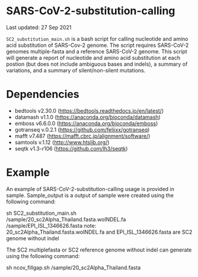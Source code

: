 # SARS-CoV-2-substitution-calling

Last updated: 27 Sep 2021

`SC2_substitution_main.sh` is a bash script for calling nucleotide and amino acid substitution of SARS-Cov-2 genome. The script requires SARS-CoV-2 genomes multiple-fasta and a reference SARS-CoV-2 genome. This script will generate a report of nucleotide and amino acid substitution at each postion (but does not include ambiguous bases and indels), a summary of variations, and a summary of silent/non-silent mutations. 


# Dependencies

- bedtools v2.30.0 (https://bedtools.readthedocs.io/en/latest/)
- datamash v1.1.0 (https://anaconda.org/bioconda/datamash)
- emboss v6.6.0.0 (https://anaconda.org/bioconda/emboss)
- gotranseq v.0.2.1 (https://github.com/feliixx/gotranseq)
- mafft v7.487 (https://mafft.cbrc.jp/alignment/software/)
- samtools v.1.12 (http://www.htslib.org/)
- seqtk v1.3-r106 (https://github.com/lh3/seqtk)

# Example
An example of SARS-CoV-2-substitution-calling usage is provided in sample. Sample_output is a output of sample were created using the following command:

sh SC2_substitution_main.sh /sample/20_sc2Alpha_Thailand.fasta.woINDEL.fa /sample/EPI_ISL_1346626.fasta
note: 20_sc2Alpha_Thailand.fasta.woINDEL.fa and EPI_ISL_1346626.fasta are SC2 genome without indel
  
The SC2 multiplefasta or SC2 reference genome without indel can generate using the following command:
  
sh ncov_fillgap.sh /sample/20_sc2Alpha_Thailand.fasta

